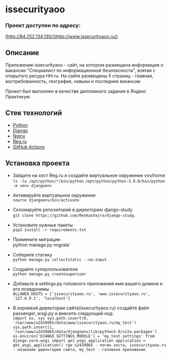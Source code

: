 # issecurityaoo

### Проект доступен по адресу:  
[http://84.252.134.130/](http://www.issecurityaoo.ru/)


## Описание

Приложение issecurityaoo - сайт, на котором размещена информация о вакансии 
"Специалист по информационной безопасности", взятая с открытого ресура HH.ru.
На сайте размещены 5 страниц - главная, востребованность, география, навыки
и последние вакансии

Проект был выполнен в качестве дипломного задания в Яндекс Практикум.

## Стек технологий
- [Python](https://www.python.org/)
- [Django](https://www.djangoproject.com/)
- [Nginx](https://nginx.org/)
- [Reg.ru](https://www.reg.ru/)
- [GitHub Actions](https://github.com/features/actions)

## Установка проекта 

- Зайдите на хост Reg.ru и создайте виртуальное окружение vvv/home \
  `ls -la /opt/python/*/bin/python`
  `/opt/python/python-3.9.0/bin/python -m venv djangoenv`

- Активируйте виртуальное окружение \
  `source djangoenv/bin/activate`
- Склонируйте репозиторий в директорию django-study \
`git clone https://github.com/RenkasVajra/django-study`.
- Установите нужные пакеты \
  `pip3 install -r requirements.txt`

- Примените миграции \
  python manage.py migrate`

- Соберите статику \
`python manage.py collectstatic --no-input`

- Создайте суперпользователя \
`python manage.py createsuperuser`

- Добавьте в settings.py головного приложения имя вашего домена и его псевдонимы \
  `ALLOWED_HOSTS = ['issecurityaoo.ru', 'www.issecurityaoo.ru', '127.0.0.1', 'localhost']`

- В корневой директории сайта(issecurityaoo.ru) создайте файл passenger_wsgi.py и внесите следующий код: \
  `import os, sys
  sys.path.insert(0, '/var/www/u2439865/data/www/issecurityaoo.ru/my_test')
  sys.path.insert(1, '/var/www/u2439865/data/djangoenv/lib/python3.9/site-packages')
  os.environ['DJANGO_SETTINGS_MODULE'] = 'my_test.settings'
  from django.core.wsgi import get_wsgi_application
  application = get_wsgi_application()
    где u2439865 - логин хоста,
    issecurityaoo.ru - название директории сайта,
    my_test - головное приложение`
